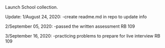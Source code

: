 Launch School collection. 

Update:
1/August 24, 2020: 
-create readme.md in repo to update info

2/September 05, 2020:
-passed the written assessment RB 109

3/September 16, 2020:
-practicing problems to prepare for live interview RB 109 

